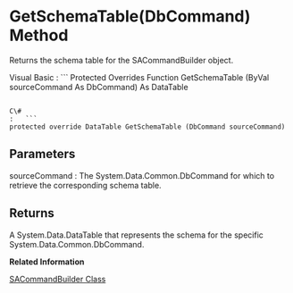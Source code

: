 <!-- loio3c106bb06c5f1014ab01f7985dfcc8fb -->

# GetSchemaTable\(DbCommand\) Method

Returns the schema table for the SACommandBuilder object.



Visual Basic
:   ```
Protected Overrides Function GetSchemaTable (ByVal sourceCommand As DbCommand) As DataTable
```

C\#
:   ```
protected override DataTable GetSchemaTable (DbCommand sourceCommand)
```



## Parameters

sourceCommand
:   The System.Data.Common.DbCommand for which to retrieve the corresponding schema table.



## Returns

A System.Data.DataTable that represents the schema for the specific System.Data.Common.DbCommand.

**Related Information**  


[SACommandBuilder Class](sacommandbuilder-class-3c10cc1.md "A way to generate single-table SQL statements that reconcile changes made to a DataSet with the data in the associated database.")

